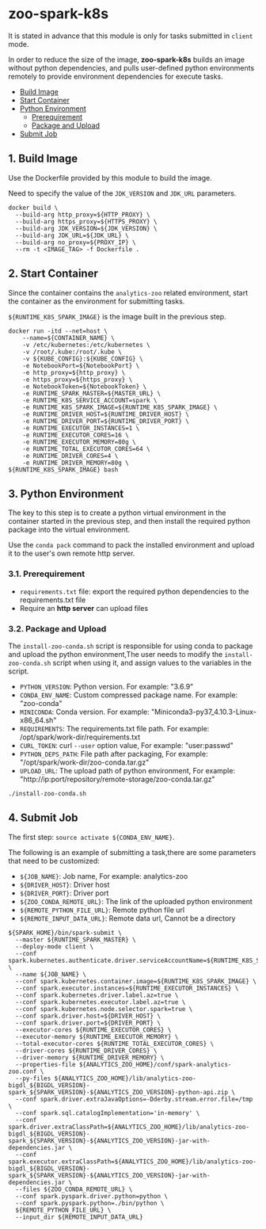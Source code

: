 # zoo-spark-k8s
It is stated in advance that this module is only for tasks submitted in `client` mode.

In order to reduce the size of the image, **zoo-spark-k8s** builds an image without python dependencies, and pulls user-defined python environments remotely to provide environment dependencies for execute tasks.

* [Build Image](#BuildImage)
* [Start Container](#StartContainer)
* [Python Environment](#PythonEnvironment)
	* [Prerequirement](#Prerequirement)
	* [Package and Upload](#PackageandUpload)
* [Submit Job](#SubmitJob)


##  1. <a name='BuildImage'></a>Build Image
Use the Dockerfile provided by this module to build the image.

Need to specify the value of the `JDK_VERSION` and `JDK_URL` parameters.

```shell
docker build \
  --build-arg http_proxy=${HTTP_PROXY} \
  --build-arg https_proxy=${HTTPS_PROXY} \
  --build-arg JDK_VERSION=${JDK_VERSION} \
  --build-arg JDK_URL=${JDK_URL} \
  --build-arg no_proxy=${PROXY_IP} \
  --rm -t <IMAGE_TAG> -f Dockerfile .
```

##  2. <a name='StartContainer'></a>Start Container
Since the container contains the `analytics-zoo` related environment, start the container as the environment for submitting tasks.

`${RUNTIME_K8S_SPARK_IMAGE}` is the image built in the previous step.

```shell
docker run -itd --net=host \
    --name=${CONTAINER_NAME} \
    -v /etc/kubernetes:/etc/kubernetes \
    -v /root/.kube:/root/.kube \
    -v ${KUBE_CONFIG}:${KUBE_CONFIG} \
    -e NotebookPort=${NotebookPort} \
    -e http_proxy=${http_proxy} \
    -e https_proxy=${https_proxy} \
    -e NotebookToken=${NotebookToken} \
    -e RUNTIME_SPARK_MASTER=${MASTER_URL} \
    -e RUNTIME_K8S_SERVICE_ACCOUNT=spark \
    -e RUNTIME_K8S_SPARK_IMAGE=${RUNTIME_K8S_SPARK_IMAGE} \
    -e RUNTIME_DRIVER_HOST=${RUNTIME_DRIVER_HOST} \
    -e RUNTIME_DRIVER_PORT=${RUNTIME_DRIVER_PORT} \
    -e RUNTIME_EXECUTOR_INSTANCES=1 \
    -e RUNTIME_EXECUTOR_CORES=16 \
    -e RUNTIME_EXECUTOR_MEMORY=80g \
    -e RUNTIME_TOTAL_EXECUTOR_CORES=64 \
    -e RUNTIME_DRIVER_CORES=4 \
    -e RUNTIME_DRIVER_MEMORY=80g \
${RUNTIME_K8S_SPARK_IMAGE} bash
```

##  3. <a name='PythonEnvironment'></a>Python Environment
The key to this step is to create a python virtual environment in the container started in the previous step, and then install the required python package into the virtual environment.

Use the `conda pack` command to pack the installed environment and upload it to the user's own remote http server.

###  3.1. <a name='Prerequirement'></a>Prerequirement
* `requirements.txt` file: export the required python dependencies to the requirements.txt file
* Require an **http server** can upload files

###  3.2. <a name='PackageandUpload'></a>Package and Upload
The `install-zoo-conda.sh` script is responsible for using conda to package and upload the python environment,The user needs to modify the `install-zoo-conda.sh` script when using it, and assign values to the variables in the script.

* `PYTHON_VERSION`: Python version. For example: "3.6.9"
* `CONDA_ENV_NAME`: Custom compressed package name. For example: "zoo-conda"
* `MINICONDA`: Conda version. For example: "Miniconda3-py37_4.10.3-Linux-x86_64.sh"
* `REQUIREMENTS`: The requirements.txt file path. For example: /opt/spark/work-dir/requirements.txt
* `CURL_TOKEN`: curl `--user` option value, For example: "user:passwd"
* `PYTHON_DEPS_PATH`: File path after packaging, For example: "/opt/spark/work-dir/zoo-conda.tar.gz"
* `UPLOAD_URL`: The upload path of python environment, For example: "http://ip:port/repository/remote-storage/zoo-conda.tar.gz"
```shell
./install-zoo-conda.sh
```

##  4. <a name='SubmitJob'></a>Submit Job
The first step: `source activate ${CONDA_ENV_NAME}`.

The following is an example of submitting a task,there are some parameters that need to be customized:
* `${JOB_NAME}`: Job name, For example: analytics-zoo
* `${DRIVER_HOST}`: Driver host
* `${DRIVER_PORT}`: Driver port
* `${ZOO_CONDA_REMOTE_URL}`: The link of the uploaded python environment
* `${REMOTE_PYTHON_FILE_URL}`: Remote python file url
* `${REMOTE_INPUT_DATA_URL}`: Remote data url, Cannot be a directory

```shell
${SPARK_HOME}/bin/spark-submit \
  --master ${RUNTIME_SPARK_MASTER} \
  --deploy-mode client \
  --conf spark.kubernetes.authenticate.driver.serviceAccountName=${RUNTIME_K8S_SERVICE_ACCOUNT} \
  --name ${JOB_NAME} \
  --conf spark.kubernetes.container.image=${RUNTIME_K8S_SPARK_IMAGE} \
  --conf spark.executor.instances=${RUNTIME_EXECUTOR_INSTANCES} \
  --conf spark.kubernetes.driver.label.az=true \
  --conf spark.kubernetes.executor.label.az=true \
  --conf spark.kubernetes.node.selector.spark=true \
  --conf spark.driver.host=${DRIVER_HOST} \
  --conf spark.driver.port=${DRIVER_PORT} \
  --executor-cores ${RUNTIME_EXECUTOR_CORES} \
  --executor-memory ${RUNTIME_EXECUTOR_MEMORY} \
  --total-executor-cores ${RUNTIME_TOTAL_EXECUTOR_CORES} \
  --driver-cores ${RUNTIME_DRIVER_CORES} \
  --driver-memory ${RUNTIME_DRIVER_MEMORY} \
  --properties-file ${ANALYTICS_ZOO_HOME}/conf/spark-analytics-zoo.conf \
  --py-files ${ANALYTICS_ZOO_HOME}/lib/analytics-zoo-bigdl_${BIGDL_VERSION}-spark_${SPARK_VERSION}-${ANALYTICS_ZOO_VERSION}-python-api.zip \
  --conf spark.driver.extraJavaOptions=-Dderby.stream.error.file=/tmp \
  --conf spark.sql.catalogImplementation='in-memory' \
  --conf spark.driver.extraClassPath=${ANALYTICS_ZOO_HOME}/lib/analytics-zoo-bigdl_${BIGDL_VERSION}-spark_${SPARK_VERSION}-${ANALYTICS_ZOO_VERSION}-jar-with-dependencies.jar \
  --conf spark.executor.extraClassPath=${ANALYTICS_ZOO_HOME}/lib/analytics-zoo-bigdl_${BIGDL_VERSION}-spark_${SPARK_VERSION}-${ANALYTICS_ZOO_VERSION}-jar-with-dependencies.jar \
  --files ${ZOO_CONDA_REMOTE_URL} \
  --conf spark.pyspark.driver.python=python \
  --conf spark.pyspark.python=./bin/python \
  ${REMOTE_PYTHON_FILE_URL} \
  --input_dir ${REMOTE_INPUT_DATA_URL}
```

